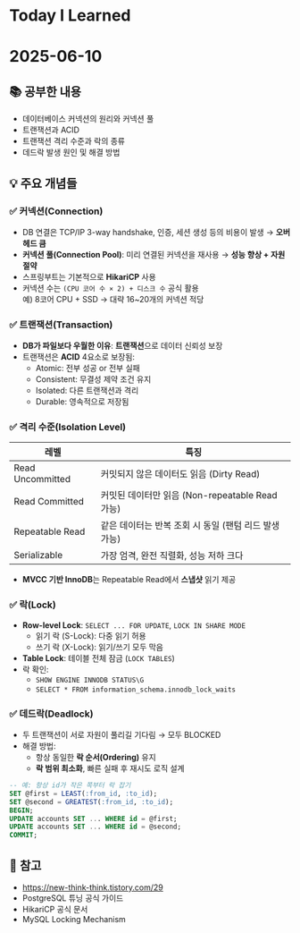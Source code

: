 # Today I Learned  
# 2025-06-10

## 📚 공부한 내용  
- 데이터베이스 커넥션의 원리와 커넥션 풀  
- 트랜잭션과 ACID  
- 트랜잭션 격리 수준과 락의 종류  
- 데드락 발생 원인 및 해결 방법  

## 💡 주요 개념들

### ✅ 커넥션(Connection)
- DB 연결은 TCP/IP 3-way handshake, 인증, 세션 생성 등의 비용이 발생 → **오버헤드 큼**
- **커넥션 풀(Connection Pool)**: 미리 연결된 커넥션을 재사용 → **성능 향상 + 자원 절약**
- 스프링부트는 기본적으로 **HikariCP** 사용
- 커넥션 수는 `(CPU 코어 수 × 2) + 디스크 수` 공식 활용  
  예) 8코어 CPU + SSD → 대략 16~20개의 커넥션 적당

### ✅ 트랜잭션(Transaction)  
- **DB가 파일보다 우월한 이유**: **트랜잭션**으로 데이터 신뢰성 보장
- 트랜잭션은 **ACID** 4요소로 보장됨:  
  - Atomic: 전부 성공 or 전부 실패  
  - Consistent: 무결성 제약 조건 유지  
  - Isolated: 다른 트랜잭션과 격리  
  - Durable: 영속적으로 저장됨

### ✅ 격리 수준(Isolation Level)
| 레벨 | 특징 |
|------|------|
| Read Uncommitted | 커밋되지 않은 데이터도 읽음 (Dirty Read) |
| Read Committed | 커밋된 데이터만 읽음 (Non-repeatable Read 가능) |
| Repeatable Read | 같은 데이터는 반복 조회 시 동일 (팬텀 리드 발생 가능) |
| Serializable | 가장 엄격, 완전 직렬화, 성능 저하 크다 |

- **MVCC 기반 InnoDB**는 Repeatable Read에서 **스냅샷** 읽기 제공

### ✅ 락(Lock)
- **Row-level Lock**: `SELECT ... FOR UPDATE`, `LOCK IN SHARE MODE`
  - 읽기 락 (S-Lock): 다중 읽기 허용
  - 쓰기 락 (X-Lock): 읽기/쓰기 모두 막음
- **Table Lock**: 테이블 전체 잠금 (`LOCK TABLES`)
- 락 확인:  
  - `SHOW ENGINE INNODB STATUS\G`  
  - `SELECT * FROM information_schema.innodb_lock_waits`

### ✅ 데드락(Deadlock)
- 두 트랜잭션이 서로 자원이 풀리길 기다림 → 모두 BLOCKED  
- 해결 방법:
  - 항상 동일한 **락 순서(Ordering)** 유지
  - **락 범위 최소화**, 빠른 실패 후 재시도 로직 설계

```sql
-- 예: 항상 id가 작은 쪽부터 락 잡기
SET @first = LEAST(:from_id, :to_id);
SET @second = GREATEST(:from_id, :to_id);
BEGIN;
UPDATE accounts SET ... WHERE id = @first;
UPDATE accounts SET ... WHERE id = @second;
COMMIT;
```

## 🔗 참고  
- https://new-think-think.tistory.com/29  
- PostgreSQL 튜닝 공식 가이드  
- HikariCP 공식 문서  
- MySQL Locking Mechanism
